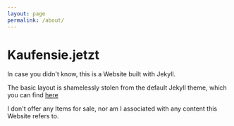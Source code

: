 ```yaml
---
layout: page
permalink: /about/
---
```


Kaufensie.jetzt
===============

In case you didn't know, this is a Website built with Jekyll.


The basic layout is shamelessly stolen from the  default Jekyll theme, which you can find [here](https://github.com/jglovier/jekyll-new)

I don't offer any Items for sale, nor am I associated with any content this Website refers to.
